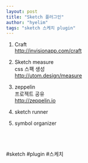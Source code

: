 ```yaml
---
layout: post
title: "Sketch 플러그인"
author: "hyelim"
tags: "sketch 스케치 plugin"
---
```


1. Craft <br>
http://invisionapp.com/craft

2. Sketch measure <br>
css 스팩 생성 <br>
http://utom.design/measure

3. zeppelin <br>
프로젝트 공유 <br>
http://zeppelin.io

4. sketch runner

5. symbol organizer



<br><br><br>#sketch #plugin #스케치<br><br><br>
